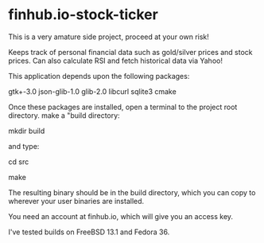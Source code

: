 # finhub.io-stock-ticker
This is a very amature side project, proceed at your own risk!

Keeps track of personal financial data such as gold/silver prices and stock prices.  Can also calculate RSI and fetch historical data via Yahoo!

This application depends upon the following packages:

gtk+-3.0 json-glib-1.0 glib-2.0 libcurl sqlite3 cmake

Once these packages are installed, open a terminal to the project root directory.
make a "build directory: 

mkdir build

and type: 

cd src

make

The resulting binary should be in the build directory,
which you can copy to wherever your user binaries are installed.

You need an account at finhub.io, which will give you an access key.

I've tested builds on FreeBSD 13.1 and Fedora 36.
